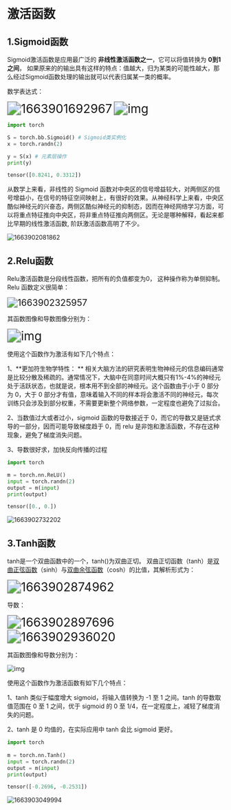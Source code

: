 # 激活函数

## 1.Sigmoid函数

Sigmoid激活函数是应用最广泛的 **非线性激活函数之一**，它可以将值转换为 **0到1之间**， 如果原来的的输出具有这样的特点：值越大，归为某类的可能性越大，那么经过Sigmoid函数处理的输出就可以代表归属某一类的概率。

数学表达式：

<img src="Images/1663901692967.png" alt="1663901692967" style="zoom:200%;" />

<img src="Images/1990595-20201130140611495-793586768.png" alt="img" style="zoom:200%;" /> 

```python
import torch

S = torch.bb.Sigmoid() # Sigmoid类实例化
x = torch.randn(2)

y = S(x) # 元素层操作
print(y)
```

```python
tensor([0.8241, 0.3312])
```

从数学上来看，非线性的 Sigmoid 函数对中央区的信号增益较大，对两侧区的信号增益小，在信号的特征空间映射上，有很好的效果。从神经科学上来看，中央区酷似神经元的兴奋态，两侧区酷似神经元的抑制态，因而在神经网络学习方面，可以将重点特征推向中央区，将非重点特征推向两侧区。无论是哪种解释，看起来都比早期的线性激活函数, 阶跃激活函数高明了不少。

![1663902081862](Images/1663902081862.png)



## 2.Relu函数

Relu激活函数是分段线性函数，把所有的负值都变为0， 这种操作称为单侧抑制。Relu 函数定义很简单： 

<img src="Images/1663902325957.png" alt="1663902325957" style="zoom: 150%;" />



其函数图像和导数图像分别为：

 <img src="Images/1990595-20201205164139822-1590272527.png" alt="img" style="zoom:200%;" /> 

使用这个函数作为激活有如下几个特点：

1、**更加符生物学特性： ** 相关大脑方法的研究表明生物神经元的信息编码通常是比较分散及稀疏的。通常情况下，大脑中在同意时间大概只有1%-4%的神经元处于活跃状态，也就是说，根本用不到全部的神经元。这个函数由于小于 0 部分为 0，大于 0 部分才有值，意味着输入不同的样本将会激活不同的神经元，每次训练只会涉及到部分权重，不需要更新整个网络参数，一定程度也避免了过拟合。

2、当数值过大或者过小，sigmoid 函数的导数接近于 0，而它的导数又是链式求导的一部分，因而可能导致梯度趋于 0，而 relu 是非饱和激活函数，不存在这种现象，避免了梯度消失问题。

3、导数很好求，加快反向传播的过程

```python
import torch

m = torch.nn.ReLU()
input = torch.randn(2)
output = m(input)
print(output)
```

```python
tensor([0., 0.])
```

![1663902732202](Images/1663902732202.png)



## 3.Tanh函数

tanh是一个双曲函数中的一个，tanh()为双曲正切。 双曲正切函数（tanh）是[双曲正弦函数](https://baike.baidu.com/item/双曲正弦函数?fromModule=lemma_inlink)（sinh）与[双曲余弦函数](https://baike.baidu.com/item/双曲余弦函数?fromModule=lemma_inlink)（cosh）的比值，其解析形式为： 

<img src="Images/1663902874962.png" alt="1663902874962" style="zoom:200%;" />

导数：

<img src="Images/1663902897696.png" alt="1663902897696" style="zoom:200%;" />

<img src="Images/1663902936020.png" alt="1663902936020" style="zoom:200%;" />

其函数图像和导数分别为：

 ![img](Images/1990595-20201206190509554-1893047951.png) 

使用这个函数作为激活函数有如下几个特点：

1、tanh 类似于幅度增大 sigmoid，将输入值转换为 -1 至 1 之间。tanh 的导数取值范围在 0 至 1 之间，优于 sigmoid 的 0 至 1/4，在一定程度上，减轻了梯度消失的问题。

2、tanh 是 0 均值的，在实际应用中 tanh 会比 sigmoid 更好。 

```python
import torch
 
m = torch.nn.Tanh()
input = torch.randn(2)
output = m(input)
print(output)
```

```python
tensor([-0.2696, -0.2531])
```

![1663903049994](Images/1663903049994.png)


